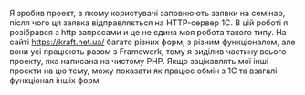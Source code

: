Я зробив проект, в якому користувачі заповнюють заявки на семінар, після чого ця заявка відправляється на HTTP-сервер 1С. В цій роботі я розібрався з http запросами и це не єдина моя робота такого типу. На сайті https://kraft.net.ua/ багато різних форм, з різним функціоналом, але вони усі працюють разом з Framework, тому я виділив частину всього проекту, яка написана на чистому PHP.
Якщо зацікавлять мої інші проекти на цю тему, можу показати як працює обмін з 1С та взагалі функціонал іншіх форм
